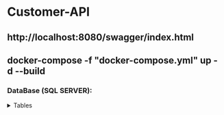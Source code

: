 # Customer-API
## http://localhost:8080/swagger/index.html

## docker-compose -f "docker-compose.yml" up -d --build

### DataBase (SQL SERVER):
<details>
  <summary>Tables</summary>

```sql
CREATE DATABASE Customer;

IF NOT EXISTS (SELECT * FROM sysobjects WHERE NAME='TB_CUSTOMERS' AND xtype='U')
    CREATE TABLE TB_CUSTOMERS (
        CustomerId UNIQUEIDENTIFIER NOT NULL PRIMARY KEY,
        Name NVARCHAR(255) NOT NULL,
        Email NVARCHAR(255) NOT NULL,
        Age INT NOT NULL,
        Phone INT NOT NULL,
        Document NVARCHAR(255) NOT NULL,
        Password NVARCHAR(255) NOT NULL
    )
go
```
</details>